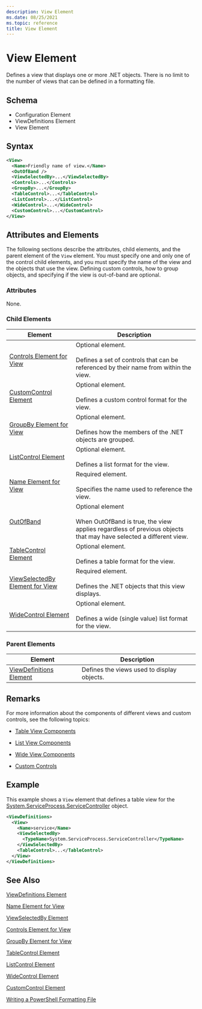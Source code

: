 ```yaml
---
description: View Element
ms.date: 08/25/2021
ms.topic: reference
title: View Element
---
```

# View Element

Defines a view that displays one or more .NET objects. There is no limit to the number of views that
can be defined in a formatting file.

## Schema

- Configuration Element
- ViewDefinitions Element
- View Element

## Syntax

```xml
<View>
  <Name>Friendly name of view.</Name>
  <OutOfBand />
  <ViewSelectedBy>...</ViewSelectedBy>
  <Controls>...</Controls>
  <GroupBy>...</GroupBy>
  <TableControl>...</TableControl>
  <ListControl>...</ListControl>
  <WideControl>...</WideControl>
  <CustomControl>...</CustomControl>
</View>
```

## Attributes and Elements

The following sections describe the attributes, child elements, and the parent element of the `View`
element. You must specify one and only one of the control child elements, and you must specify the
name of the view and the objects that use the view. Defining custom controls, how to group objects,
and specifying if the view is out-of-band are optional.

### Attributes

None.

### Child Elements

|Element|Description|
|-------------|-----------------|
|[Controls Element for View](./controls-element-for-view-format.md)|Optional element.<br /><br /> Defines a set of controls that can be referenced by their name from within the view.|
|[CustomControl Element](./customcontrol-element-for-view-format.md)|Optional element.<br /><br /> Defines a custom control format for the view.|
|[GroupBy Element for View](./groupby-element-for-view-format.md)|Optional element.<br /><br /> Defines how the members of the .NET objects are grouped.|
|[ListControl Element](./listcontrol-element-format.md)|Optional element.<br /><br /> Defines a list format for the view.|
|[Name Element for View](./name-element-for-view-format.md)|Required element.<br /><br /> Specifies the name used to reference the view.|
|[OutOfBand](./outofband-element-for-view-format.md)|Optional element<br /><br />When OutOfBand is true, the view applies regardless of previous objects that may have selected a different view.|
|[TableControl Element](./tablecontrol-element-format.md)|Optional element.<br /><br /> Defines a table format for the view.|
|[ViewSelectedBy Element for View](./viewselectedby-element-format.md)|Required element.<br /><br /> Defines the .NET objects that this view displays.|
|[WideControl Element](./widecontrol-element-format.md)|Optional element.<br /><br /> Defines a wide (single value) list format for the view.|

### Parent Elements

|Element|Description|
|-------------|-----------------|
|[ViewDefinitions Element](./viewdefinitions-element-format.md)|Defines the views used to display objects.|

## Remarks

For more information about the components of different views and custom controls, see the following
topics:

- [Table View Components](./creating-a-table-view.md)

- [List View Components](./creating-a-list-view.md)

- [Wide View Components](./creating-a-wide-view.md)

- [Custom Controls](./creating-custom-controls.md)

## Example

This example shows a `View` element that defines a table view for the [System.ServiceProcess.ServiceController](/dotnet/api/System.ServiceProcess.ServiceController)
object.

```xml
<ViewDefinitions>
  <View>
    <Name>service</Name>
    <ViewSelectedBy>
      <TypeName>System.ServiceProcess.ServiceController</TypeName>
    </ViewSelectedBy>
    <TableControl>...</TableControl>
  </View>
</ViewDefinitions>

```

## See Also

[ViewDefinitions Element](./viewdefinitions-element-format.md)

[Name Element for View](./name-element-for-view-format.md)

[ViewSelectedBy Element](./viewselectedby-element-format.md)

[Controls Element for View](./controls-element-for-view-format.md)

[GroupBy Element for View](./groupby-element-for-view-format.md)

[TableControl Element](./tablecontrol-element-format.md)

[ListControl Element](./listcontrol-element-format.md)

[WideControl Element](./widecontrol-element-format.md)

[CustomControl Element](./customcontrol-element-for-groupby-format.md)

[Writing a PowerShell Formatting File](./writing-a-powershell-formatting-file.md)
